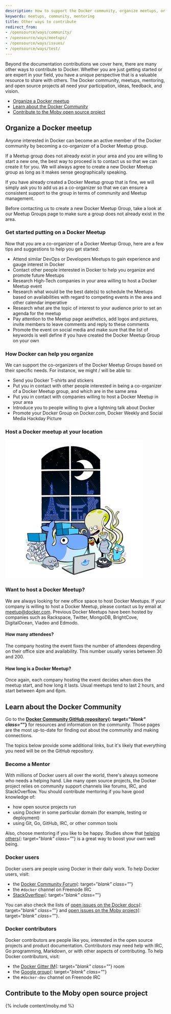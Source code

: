 ```yaml
---
description: How to support the Docker community, organize meetups, or become a mentor
keywords: meetups, community, mentoring
title: Other ways to contribute
redirect_from:
- /opensource/ways/community/
- /opensource/ways/meetups/
- /opensource/ways/issues/
- /opensource/ways/test/
---
```


Beyond the documentation contributions we cover here, there are many other ways
to contribute to Docker. Whether you are just getting started or are expert in
your field, you have a unique perspective that is a valuable resource to share
with others. The Docker community, meetups, mentoring, and open source projects
all need your participation, ideas, feedback, and vision.

* [Organize a Docker meetup](#organize-a-docker-meetup)
* [Learn about the Docker Community](#learn-about-the-docker-community)
* [Contribute to the Moby open source project](#contribute-to-the-moby-open-source-project)

## Organize a Docker meetup

Anyone interested in Docker can become an active member of the Docker community
by becoming a co-organizer of a Docker Meetup group.

If a Meetup group does not already exist in your area and you are willing to
start a new one, the best way to proceed is to contact us so that we can create
it for you. We will always agree to create a new Docker Meetup group as long as
it makes sense geographically speaking.

If you have already created a Docker Meetup group that is fine, we will simply
ask you to add us as a co-organizer so that we can ensure a consistent support
to the group in terms of community and Meetup management.

Before contacting us to create a new Docker Meetup Group, take a look at our
Meetup Groups page to make sure a group does not already exist in the area.

### Get started putting on a Docker Meetup

Now that you are a co-organizer of a Docker Meetup Group, here are a few tips and
suggestions to help you get started:

* Attend similar DevOps or Developers Meetups to gain experience and gauge interest in Docker
* Contact other people interested in Docker to help you organize and promote future Meetups
* Research High-Tech companies in your area willing to host a Docker Meetup event
* Research what would be the best date(s) to schedule the Meetups based on availabilities with regard to competing events in the area and other calendar imperative
* Research what are the topic of interest to your audience prior to set an agenda for the meetup
* Pay attention to the Meetup page aesthetics, add logos and pictures, invite members to leave comments and reply to these comments
* Promote the event on social media and make sure that the list of keywords is well define if you have created the Docker Meetup Group on your own

### How Docker can help you organize

We can support the co-organizers of the Docker Meetup Groups based on their specific needs. For instance, we might / will be able to:

* Send you Docker T-shirts and stickers
* Put you in contact with other people interested in being a co-organizer of a Docker Meetup group, and which are in the same area
* Put you in contact with companies willing to host a Docker Meetup in your area
* Introduce you to people willing to give a lightning talk about Docker
* Promote your Docker Group on Docker.com, Docker Weekly and Social Media
  Hackday Picture

### Host a Docker meetup at your location

![Meetup](../images/docker-friends.png)

### Want to host a Docker Meetup?

We are always looking for new office space to host Docker Meetups. If your
company is willing to host a Docker Meetup, please contact us by email at
meetup@docker.com. Previous Docker Meetups have been hosted by companies such
as Rackspace, Twitter, MongoDB, BrightCove, DigitalOcean, Viadeo and Edmodo.
#### How many attendees?

The company hosting the event fixes the number of attendees depending on their
office size and availability. This number usually varies between 30 and 200.

#### How long is a Docker Meetup?

Once again, each company hosting the event decides when does the meetup start,
and how long it lasts. Usual meetups tend to last 2 hours, and start between
4pm and 6pm.

## Learn about the Docker Community

Go to the **[Docker Community GitHub
repository](https://github.com/docker/community/blob/master/README.md){:
target="_blank" class="_"}** for
resources and information on the community. Those pages are the most
up-to-date for finding out about the community and making connections.

The topics below provide some additional links, but it's likely that everything
you need will be on the GitHub repository.

### Become a Mentor

With millions of Docker users all over the world, there's always someone who
needs a helping hand. Like many open source projects, the Docker project relies
on community support channels like forums, IRC, and StackOverflow.  You should
contribute mentoring if you have good knowledge of:

* how open source projects run
* using Docker in some particular domain (for example, testing or deployment)
* using Git, Go, GitHub, IRC, or other common tools

Also, choose mentoring if you like to be happy. Studies show that [helping others](http://www.huffingtonpost.com/2013/09/03/five-minute-favor-adam-rifkin_n_3805090.html){: target="_blank" class="_"} is a great way to
boost your own well being.


### Docker users

Docker users are people using Docker in their daily work. To help Docker users, visit:

* the [Docker Community Forum](https://forums.docker.com/){: target="_blank" class="_"}
* the `#docker` channel on Freenode IRC
* [StackOverflow](http://stackoverflow.com/search?tab=newest&q=docker){: target="_blank" class="_"}

You can also check the lists of [open issues on the Docker docs](https://github.com/docker/docker.github.io/issues){: target="_blank" class="_"} and [open issues on the Moby project](https://github.com/moby/moby/issues?q=is%3Aopen+is%3Aissue+label%3Akind%2Fquestion+-label%3Astatus%2Fclaimed+-label%3Astatus%2Fassigned+no%3Aassignee){: target="_blank" class="_"}.


### Docker contributors

Docker contributors are people like you, interested in the open source projects
and product documentation. Contributors may need help with IRC, Go programming,
Markdown, or with other aspects of contributing. To help Docker contributors,
visit:

* the [Docker Gitter IM](https://gitter.im/docker/docker){: target="_blank" class="_"} room
* the [Google group](https://groups.google.com/forum/#!forum/docker-dev){: target="_blank" class="_"}
* the `#docker-dev` channel on Freenode IRC

## Contribute to the Moby open source project

{% include content/moby.md %}
